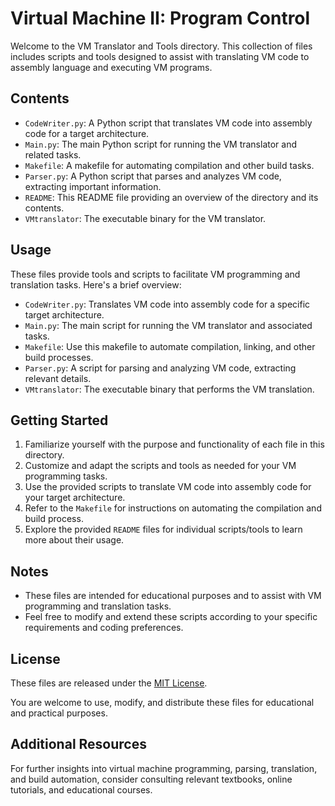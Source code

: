 # Virtual Machine II: Program Control

Welcome to the VM Translator and Tools directory. This collection of files includes scripts and tools designed to assist with translating VM code to assembly language and executing VM programs.

## Contents

- `CodeWriter.py`: A Python script that translates VM code into assembly code for a target architecture.
- `Main.py`: The main Python script for running the VM translator and related tasks.
- `Makefile`: A makefile for automating compilation and other build tasks.
- `Parser.py`: A Python script that parses and analyzes VM code, extracting important information.
- `README`: This README file providing an overview of the directory and its contents.
- `VMtranslator`: The executable binary for the VM translator.

## Usage

These files provide tools and scripts to facilitate VM programming and translation tasks. Here's a brief overview:

- `CodeWriter.py`: Translates VM code into assembly code for a specific target architecture.
- `Main.py`: The main script for running the VM translator and associated tasks.
- `Makefile`: Use this makefile to automate compilation, linking, and other build processes.
- `Parser.py`: A script for parsing and analyzing VM code, extracting relevant details.
- `VMtranslator`: The executable binary that performs the VM translation.

## Getting Started

1. Familiarize yourself with the purpose and functionality of each file in this directory.
2. Customize and adapt the scripts and tools as needed for your VM programming tasks.
3. Use the provided scripts to translate VM code into assembly code for your target architecture.
4. Refer to the `Makefile` for instructions on automating the compilation and build process.
5. Explore the provided `README` files for individual scripts/tools to learn more about their usage.

## Notes

- These files are intended for educational purposes and to assist with VM programming and translation tasks.
- Feel free to modify and extend these scripts according to your specific requirements and coding preferences.

## License

These files are released under the [MIT License](LICENSE).

You are welcome to use, modify, and distribute these files for educational and practical purposes.

## Additional Resources

For further insights into virtual machine programming, parsing, translation, and build automation, consider consulting relevant textbooks, online tutorials, and educational courses.
